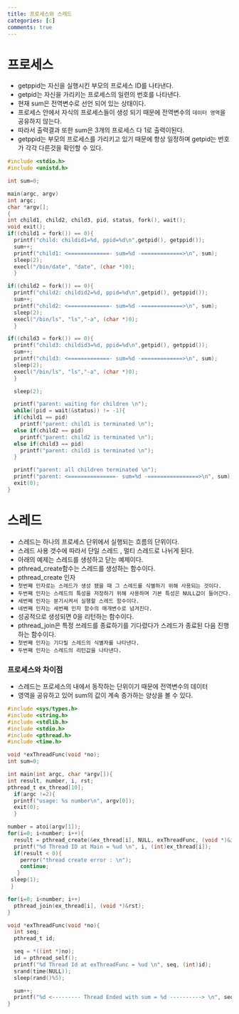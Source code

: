 ```yaml
---
title: 프로세스와 스레드
categories: [c]
comments: true
---
```


# 프로세스

* getppid는 자신을 실행시킨 부모의 프로세스 ID를 나타낸다.
* getpid는 자신을 가리키는 프로세스의 일련의 번호를 나타낸다.
* 현재 sum은 전역변수로 선언 되어 있는 상태이다.
* 프로세스 안에서 자식의 프로세스들이 생성 되기 때문에 전역변수의 `데이터 영역`을 공유하지 않는다.
* 따라서 출력결과 또한 sum은 3개의 프로세스 다 1로 출력이된다.
* getppid는 부모의 프로세스를 가리키고 있기 때문에 항상 일정하며 getpid는 번호가 각각 다른것을 확인할 수 있다.

```c
#include <stdio.h>
#include <unistd.h>

int sum=0;

main(argc, argv)
int argc;
char *argv[];
{
int child1, child2, child3, pid, status, fork(), wait();
void exit();
if((child1 = fork()) == 0){
  printf("child: childid1=%d, ppid=%d\n",getpid(), getppid());
  sum++;
  printf("child1: <=============- sum=%d -=============>\n", sum);
  sleep(2);
  execl("/bin/date", "date", (char *)0);
  }

if((child2 = fork()) == 0){
  printf("child2: childid2=%d, ppid=%d\n",getpid(), getppid());
  sum++;
  printf("child2: <=============- sum=%d -=============>\n", sum);
  sleep(2);
  execl("/bin/ls", "ls","-a", (char *)0);
  }

if((child3 = fork()) == 0){
  printf("child3: childid3=%d, ppid=%d\n",getpid(), getppid());
  sum++;
  printf("child3: <=============- sum=%d -=============>\n", sum);
  sleep(2);
  execl("/bin/ls", "ls","-a", (char *)0);
  }

  sleep(2);

  printf("parent: waiting for children \n");
  while((pid = wait(&status)) != -1){
  if(child1 == pid)
    printf("parent: child1 is terminated \n");
  else if(child2 == pid)
    printf("parent: child2 is terminated \n");
  else if(child3 == pid)
    printf("parent: child3 is terminated \n");
  }

  printf("parent: all children terminated \n");
  printf("parent: <===============- sum=%d -================>\n", sum);
  exit(0);
}

```

# 스레드

* 스레드는 하나의 프로세스 단위에서 실행되는 흐름의 단위이다.
* 스레드 사용 갯수에 따라서 단일 스레드 , 멀티 스레드로 나뉘게 된다.
* 아래의 예제는 스레드를 생성하고 닫는 예제이다.
* pthread_create함수는 스레드를 생성하는 함수이다.
* pthread_create 인자
* `첫번째 인자로는 스레드가 생성 됐을 때 그 스레드를 식별하기 위해 사용되는 것이다. ` 
* `두번째 인자는 스레드의 특성을 저장하기 위해 사용하며 기본 특성은 NULL값이 들어간다.`
* `세번째 인자는 분기시켜서 실행할 스레드 함수이다.`
* `네번째 인자는 세번째 인자 함수의 매개변수로 넘겨진다.`
* 성공적으로 생성되면 0을 리턴하는 함수이다.
* pthread_join은 특정 쓰레드를 종료하기를 기다렸다가 스레드가 종료된 다음 진행하는 함수이다.    
* `첫번째 인자는 기다릴 스레드의 식별자를 나타낸다.`
* `두번째 인자는 스레드의 리턴값을 나타낸다.`

### 프로세스와 차이점

* 스레드는 프로세스의 내에서 동작하는 단위이기 때문에 전역변수의 데이터 
* 영역을 공유하고 있어 sum의 값이 계속 증가하는 양상을 볼 수 있다.

```c
#include <sys/types.h>
#include <string.h>
#include <stdlib.h>
#include <stdio.h>
#include <pthread.h>
#include <time.h>

void *exThreadFunc(void *no);
int sum=0;

int main(int argc, char *argv[]){
int result, number, i, rst;
pthread_t ex_thread[10];
  if(argc !=2){
  printf("usage: %s number\n", argv[0]);
  exit(0);
  }

number = atoi(argv[1]);
for(i=0; i<number; i++){
  result = pthread_create(&ex_thread[i], NULL, exThreadFunc, (void *)&i);
  printf("%d Thread ID at Main = %ud \n", i, (int)ex_thread[i]);
  if(result < 0){
    perror("thread create error : \n");
    continue;
   }
 sleep(1);
 }

for(i=0; i<number; i++)
  pthread_join(ex_thread[i], (void *)&rst);
}

void *exThreadFunc(void *no){
  int seq;
  pthread_t id;

  seq = *((int *)no);
  id = pthread_self();
  printf("%d Thread Id at exThreadFunc = %ud \n", seq, (int)id);
  srand(time(NULL));
  sleep(rand()%5);

  sum++;
  printf("%d <--------- Thread Ended with sum = %d ----------> \n", seq, sum);
}


```
